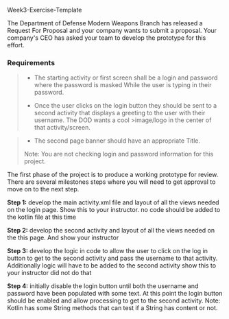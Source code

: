 Week3-Exercise-Template

The Department of Defense Modern Weapons Branch has released a  Request For Proposal and your company wants to submit a proposal.  Your company's CEO has asked your team to develop the prototype for this effort. 

### Requirements 
>- The starting activity or first screen shall be a login and password where the password is masked While the user is typing in their password. 
>
>- Once the user clicks on the login button they should be sent to a second activity that displays a greeting to the user with their username. The DOD wants a cool >image/logo in the center of that activity/screen.

>- The second page banner should have an appropriate Title.  
>
>Note:  You are not checking login and password information for this project.

The first phase of the project is to produce a working prototype for review. There are several milestones steps where you will need to get approval to move on to the next step. 

**Step 1:** develop the main activity.xml file and layout of all the views needed on the login page. Show this to your instructor. no code should be added to the kotlin file at this time 

**Step 2:** develop the second activity and layout of all the views needed on the this page. And show your instructor 

**Step 3:** develop the logic in code to allow the user to click on the log in button to get to the second activity and pass the username to that activity. Additionally logic will have to be added to the second activity show this to your instructor did not do that 

**Step 4:** initially disable the login button until both the username and password have been populated with some text. At this point the login button should be enabled and allow processing to get to the second activity.  Note: Kotlin has some String methods that can test if a String has content or not.  
